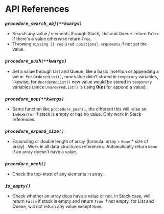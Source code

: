 # API References

### *`procedure_search_obj(**kwargs)`*

- Search any value / elements through Stack, List and Queue. return `False` if there's a value otherwise return `True`.
- Throwing `missing {} required positional arguments` if not set the value.

### *`procedure_push(**kwargs)`*

- Set a value through List and Queue, like a basic insertion or appending a value. For `OrderedList()`, new value didn't stored in `temporary` variables, likewise, for `UnorderedList()` new value would be stored in `temporary` variables (since `UnorderedList()` is using **0(n)** for append a value).

### *`procedure_pop(**kwargs)`*

- Same function like `procedure_push()`, the different this will raise an `IndexError` if stack is empty or has no value. Only work in Stack references.

### *`procedure_expand_size()`*

- Expanding or double length of array (formula: array + `None` * size of array) . Work in all data structures references. Automatically return `None` if an array doesn't have a value.

### *`procedure_peek()`*

- Check the top-most of any elements in array.

### *`is_empty()`*

- Check whether an array does have a value or not. In Stack case, will return `False` if stack is empty and return `True` if not empty, for List and Queue, will not return any value except `None`.